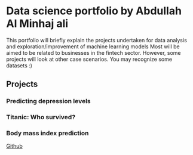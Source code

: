 # Data science portfolio by Abdullah Al Minhaj ali

This portfolio will briefly explain the projects undertaken for data analysis and exploration/improvement of machine learning models Most will be aimed to be related to businesses in the fintech sector. However, some projects will look at other case scenarios. You may recognize some datasets :)

## Projects 

### Predicting depression levels 


### Titanic: Who survived?


### Body mass index prediction
[Github]([https://github.com/Erlemar/Erlemar.github.io/blob/master/Notebooks/Titanic.ipynb](https://github.com/AAMA7/Notebooks/blob/main/Notebooks/Bodymassindex.ipynb)https://github.com/AAMA7/Notebooks/blob/main/Notebooks/Bodymassindex.ipynb)
